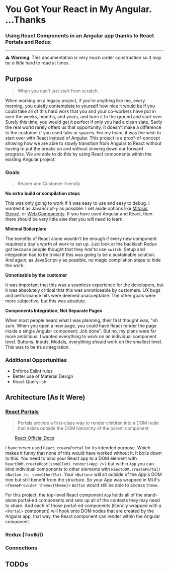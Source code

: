 # You Got Your React in My Angular. ...Thanks
### Using React Components in an Angular app thanks to React Portals and Redux
---
⚠️ **Warning**: This documentation is very much under construction so it may be *a little* hard to read at times. 

## Purpose
> When you can't just start from scratch.

When working on a legacy project, if you're anything like me, every morning, you quietly contemplate to yourself how nice it would be if you could take all of this hard work that you and your co-workers have put in over the weeks, months, and years, and burn it to the ground and start over. Surely this time, you would get it perfect if only you had a clean slate. 
Sadly the real world rarely offers us that opportunity. It doesn't make a difference to the customer if you used tabs or spaces. 
For my team, it was the wish to start over with React instead of Angular. 
This project is a proof-of-concept showing how we are able to slowly transition from Angular to React without having to put the breaks on and without slowing down our forward progress. We are able to do this by using React components within the existing Angular project.

### Goals
> Reader and Customer friendly

 **No extra build or compilation steps**
 
This was only going to work if it was easy to use and easy to debug. I wanted it as JavaScript-y as possible. I set aside options like [Mitosis](https://github.com/BuilderIO/mitosis), [Stencil](https://stenciljs.com/docs/getting-started), or [Web Components](https://thalava.com/how-to-use-react-web-components-in-angular). If you have used Angular and React, then there should be very little else that you will need to learn. 

**Minimal Boilerplate**

The benefits of React alone wouldn't be enough if every new component required a day's worth of work to set up. Just look at the backlash Redux got because people thought that they *had* to use `switch`. Setup and integration had to be trivial if this was going to be a sustainable solution. And again, as JavaScript-y as possible, no magic compilation steps to hide the work.

**Unnotisable by the customer**

It was important that this was a seamless experience for the developers, but it was absolutely critical that this was unnoticeable by customers. UX bugs and performance hits were deemed unacceptable. The other goals were more subjective, but this was absolute.

**Components Integration, Not Separate Pages**

When most people heard what I was planning, their first thought was, "oh sure. When you open a new page, you could have React render the page inside a single Angular component; Job done". But no, my plans were far more ambitious. I wanted everything to work on an individual component level. Buttons, Inputs, Modals, everything should work on the smallest level. This was to be true integration. 

### Additional Opportunities
- Enforce Eslint rules
- Better use of Material Design 
- React Query-ish

## Architecture (As It Were)
### [React Portals](https://reactjs.org/docs/portals.html)
> Portals provide a first-class way to render children into a DOM node that exists outside the DOM hierarchy of the parent component.  

&nbsp;&nbsp;&nbsp;&nbsp;&nbsp;&nbsp;-[React Official Docs](https://reactjs.org/docs/portals.html)

I have never used `React.createPortal` for its intended purpose. Which makes it funny that none of this would have worked without it. It boils down to this: You need to bind your React app to a DOM element with `ReactDOM.createRoot(someElem).render(<App />)` but within `App` you can bind individual components to other elements with `ReactDOM.createPortal( <Button />, someOtherElm)`.  Your `<Button>` will sit outside of the App's DOM tree but still benefit from the structure. So your App was wrapped in MUI's `<ThemeProvider theme={theme}>` `Button` would still be able to access `theme`.

For this project, the top-level React component `App`  holds all of the stand-alone portal-ed components and sets up all of the contexts they may need to share. And each of those portal-ed components (literally wrapped with a `<Portal>` component) will hook onto DOM nodes that are created by the Angular app, that way, the React component can render within the Angular component. 



### Redux (Toolkit)
### Connections

## TODOs
